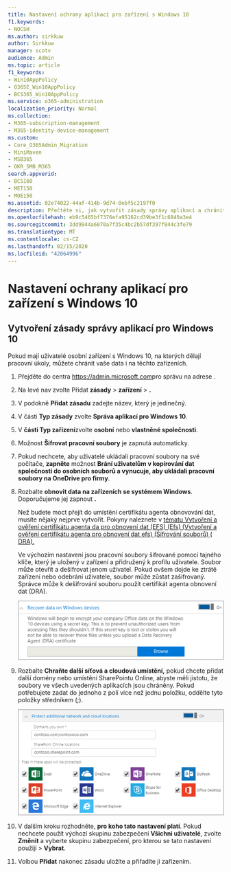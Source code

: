 ```yaml
---
title: Nastavení ochrany aplikací pro zařízení s Windows 10
f1.keywords:
- NOCSH
ms.author: sirkkuw
author: Sirkkuw
manager: scotv
audience: Admin
ms.topic: article
f1_keywords:
- Win10AppPolicy
- O365E_Win10AppPolicy
- BCS365_Win10AppPolicy
ms.service: o365-administration
localization_priority: Normal
ms.collection:
- M365-subscription-management
- M365-identity-device-management
ms.custom:
- Core_O365Admin_Migration
- MiniMaven
- MSB365
- OKR_SMB_M365
search.appverid:
- BCS160
- MET150
- MOE150
ms.assetid: 02e74022-44af-414b-9d74-0ebf5c2197f0
description: Přečtěte si, jak vytvořit zásady správy aplikací a chránit pracovní soubory na zařízeních s Windows 10.
ms.openlocfilehash: eb9c5465bf7376efa95162cd39be3f1c6840a3e4
ms.sourcegitcommit: 3dd9944a6070a7f35c4bc2b57df397f844c3fe79
ms.translationtype: MT
ms.contentlocale: cs-CZ
ms.lasthandoff: 02/15/2020
ms.locfileid: "42064996"
---
```

# <a name="set-application-protection-settings-for-windows-10-devices"></a>Nastavení ochrany aplikací pro zařízení s Windows 10

## <a name="create-an-app-management-policy-for-windows-10"></a>Vytvoření zásady správy aplikací pro Windows 10

Pokud mají uživatelé osobní zařízení s Windows 10, na kterých dělají pracovní úkoly, můžete chránit vaše data i na těchto zařízeních.
  
1. Přejděte do centra <a href="https://go.microsoft.com/fwlink/p/?linkid=837890" target="_blank">https://admin.microsoft.com</a>pro správu na adrese . 
    
2. Na levé nav zvolte Přidat **zásady** \> **zařízení** \> **.**

3. V podokně **Přidat zásadu** zadejte název, který je jedinečný. 
    
4. V části **Typ zásady** zvolte **Správa aplikací pro Windows 10**.
    
5. V **části Typ zařízení**zvolte **osobní** nebo **vlastněné společnosti**.
    
6. Možnost **Šifrovat pracovní soubory** je zapnutá automaticky. 
    
7. Pokud nechcete, aby uživatelé ukládali pracovní soubory na své počítače, **zapněte** možnost **Brání uživatelům v kopírování dat společnosti do osobních souborů a vynucuje, aby ukládali pracovní soubory na OneDrive pro firmy**. 
    
9. Rozbalte **obnovit data na zařízeních se systémem Windows**. Doporučujeme jej zapnout **.**
    
    Než budete moct přejít do umístění certifikátu agenta obnovování dat, musíte nějaký nejprve vytvořit. Pokyny naleznete v [tématu Vytvoření a ověření certifikátu agenta da pro obnovení dat (EFS) (Efs) (Vytvoření a ověření certifikátu agenta pro obnovení dat efs) (Šifrování souborů) ( DRA).](https://go.microsoft.com/fwlink/p/?linkid=853700)
    
    Ve výchozím nastavení jsou pracovní soubory šifrované pomocí tajného klíče, který je uložený v zařízení a přidružený k profilu uživatele. Soubor může otevřít a dešifrovat jenom uživatel. Pokud ovšem dojde ke ztrátě zařízení nebo odebrání uživatele, soubor může zůstat zašifrovaný. Správce může k dešifrování souboru použít certifikát agenta obnovení dat (DRA).
    
    ![Browse to Data Recovery Agent certificate.](../media/7d7d664f-b72f-4293-a3e7-d0fa7371366c.png)
  
10. Rozbalte **Chraňte další síťová a cloudová umístění,** pokud chcete přidat další domény nebo umístění SharePointu Online, abyste měli jistotu, že soubory ve všech uvedených aplikacích jsou chráněny. Pokud potřebujete zadat do jednoho z polí více než jednu položku, oddělte tyto položky středníkem (;).
    
    ![Expand Protect additional network and cloud locations, and enter domains or SharePoint Online sites you own.](../media/7afaa0c7-ba53-456d-8c61-312c45e09625.png)
  
11. V dalším kroku rozhodněte, **pro koho tato nastavení platí**. Pokud nechcete použít výchozí skupinu zabezpečení **Všichni uživatelé**, zvolte **Změnit** a vyberte skupinu zabezpečení, pro kterou se tato nastavení použijí \> **Vybrat**.
    
12. Volbou **Přidat** nakonec zásadu uložíte a přiřadíte ji zařízením. 
